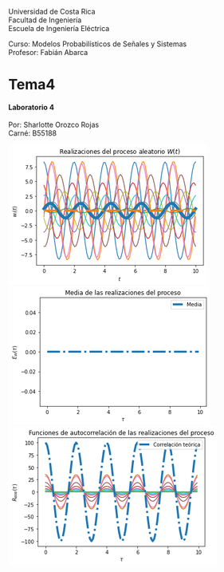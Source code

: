 Universidad de Costa Rica  
Facultad de Ingeniería  
Escuela de Ingeniería Eléctrica  

Curso: Modelos Probabilísticos de Señales y Sistemas  
Profesor: Fabián Abarca  

# Tema4 
#### Laboratorio 4 ####


Por: Sharlotte Orozco Rojas  
Carné: B55188  


![GitHub ProcesoAleatorio](/ProcesoAleatorio.png)
![GitHub Media](/Media.png)
![GitHub Autocorrelacion](/Autocorrelación.png)
